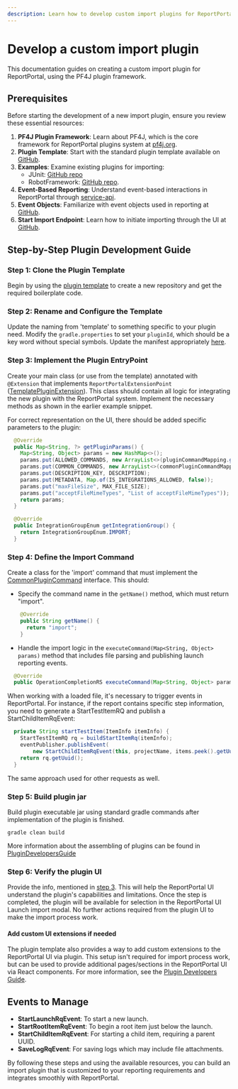 ```yaml
---
description: Learn how to develop custom import plugins for ReportPortal test automation reporting tools using PF4J framework.
---
```


# Develop a custom import plugin

This documentation guides on creating a custom import plugin for ReportPortal, using the PF4J plugin framework.

## Prerequisites
Before starting the development of a new import plugin, ensure you review these essential resources:

1. **PF4J Plugin Framework**: Learn about PF4J, which is the core framework for ReportPortal plugins system at [pf4j.org](https://pf4j.org).
2. **Plugin Template**: Start with the standard plugin template available on [GitHub](https://github.com/reportportal/plugin-template).
3. **Examples**: Examine existing plugins for importing:
   - JUnit: [GitHub repo](https://github.com/reportportal/plugin-import-junit)
   - RobotFramework: [GitHub repo](https://github.com/reportportal/plugin-import-robot).
4. **Event-Based Reporting**: Understand event-based interactions in ReportPortal through [service-api](https://github.com/reportportal/service-api/blob/develop/src/main/java/com/epam/ta/reportportal/reporting/event/EventBasedReporting.java).
5. **Event Objects**: Familiarize with event objects used in reporting at [GitHub](https://github.com/reportportal/commons/tree/develop/src/main/java/com/epam/reportportal/events).
6. **Start Import Endpoint**: Learn how to initiate importing through the UI at [GitHub](https://github.com/reportportal/service-api/blob/6d40590d21fef3299ed5b7e009b1cc7130863c21/src/main/java/com/epam/ta/reportportal/ws/controller/PluginController.java#L140).

## Step-by-Step Plugin Development Guide

### Step 1: Clone the Plugin Template
Begin by using the [plugin template](https://github.com/new?template_name=plugin-template&template_owner=reportportal) to create a new repository and get the required boilerplate code.

### Step 2: Rename and Configure the Template
Update the naming from 'template' to something specific to your plugin need. Modify the `gradle.properties` to set your `pluginId`, which should be a key word without special symbols. Update the manifest appropriately [here](https://github.com/reportportal/plugin-template/blob/698a17a862eb4a8d52274242a9f8e4ec9e6ab799/plugin/build.gradle#L101).

### Step 3: Implement the Plugin EntryPoint
Create your main class (or use from the template) annotated with `@Extension` that implements `ReportPortalExtensionPoint` ([TemplatePluginExtension](https://github.com/reportportal/plugin-template/blob/main/plugin/src/main/java/com/epam/reportportal/extension/template/TemplatePluginExtension.java)).
This class should contain all logic for integrating the new plugin with the ReportPortal system. Implement the necessary methods as shown in the earlier example snippet.

For correct representation on the UI, there should be added specific parameters to the plugin:

```java
  @Override
  public Map<String, ?> getPluginParams() {
    Map<String, Object> params = new HashMap<>();
    params.put(ALLOWED_COMMANDS, new ArrayList<>(pluginCommandMapping.get().keySet()));
    params.put(COMMON_COMMANDS, new ArrayList<>(commonPluginCommandMapping.get().keySet()));
    params.put(DESCRIPTION_KEY, DESCRIPTION);
    params.put(METADATA, Map.of(IS_INTEGRATIONS_ALLOWED, false));
    params.put("maxFileSize", MAX_FILE_SIZE);
    params.put("acceptFileMimeTypes", "List of acceptFileMimeTypes"));
    return params;
  }

  @Override
  public IntegrationGroupEnum getIntegrationGroup() {
    return IntegrationGroupEnum.IMPORT;
  }
```

### Step 4: Define the Import Command
Create a class for the 'import' command that must implement the [CommonPluginCommand](https://github.com/reportportal/plugin-api/blob/develop/src/main/java/com/epam/reportportal/extension/CommonPluginCommand.java) interface. This should:
- Specify the command name in the `getName()` method, which must return "import".
```java
    @Override
    public String getName() {
      return "import";
    }
```

- Handle the import logic in the `executeCommand(Map<String, Object> params)` method that includes file parsing and publishing launch reporting events.
```java
  @Override
  public OperationCompletionRS executeCommand(Map<String, Object> params) {}
```

When working with a loaded file, it's necessary to trigger events in ReportPortal. For instance, if the report contains specific step information, you need to generate a StartTestItemRQ and publish a StartChildItemRqEvent:

```java
  private String startTestItem(ItemInfo itemInfo) {
    StartTestItemRQ rq = buildStartItemRq(itemInfo);
    eventPublisher.publishEvent(
        new StartChildItemRqEvent(this, projectName, items.peek().getUuid(), rq));
    return rq.getUuid();
  }
```

The same approach used for other requests as well.

### Step 5: Build plugin jar

Build plugin executable jar using standard gradle commands after implementation of the plugin is finished. 
```
gradle clean build
```
More information about the assembling of plugins can be found in [PluginDevelopersGuide](./PluginAPIDevelopersGuide.mdx#assemble-plugin)

### Step 6: Verify the plugin UI

Provide the info, mentioned in [step 3](#step-3-implement-the-plugin-entrypoint). This will help the ReportPortal UI understand the plugin's capabilities and limitations.
Once the step is completed, the plugin will be available for selection in the ReportPortal UI Launch import modal. No further actions required from the plugin UI to make the import process work. 

#### Add custom UI extensions if needed

The plugin template also provides a way to add custom extensions to the ReportPortal UI via plugin.
This setup isn't required for import process work, but can be used to provide additional pages/sections in the ReportPortal UI via React components.
For more information, see the [Plugin Developers Guide](./PluginUIDevelopersGuide.md).

## Events to Manage
- **StartLaunchRqEvent**: To start a new launch.
- **StartRootItemRqEvent**: To begin a root item just below the launch.
- **StartChildItemRqEvent**: For starting a child item, requiring a parent UUID.
- **SaveLogRqEvent**: For saving logs which may include file attachments.

By following these steps and using the available resources, you can build an import plugin that is customized to your reporting requirements and integrates smoothly with ReportPortal.
